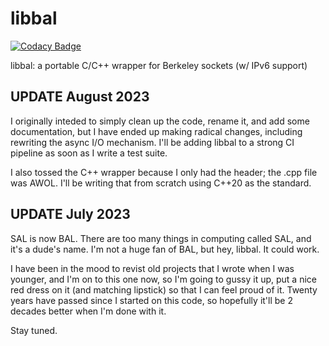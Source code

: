 # libbal

[![Codacy Badge](https://app.codacy.com/project/badge/Grade/a7e6cfb38dc44542b34b9ce447fcc792)](https://app.codacy.com/gh/aremmell/libbal/dashboard)

libbal: a portable C/C++ wrapper for Berkeley sockets (w/ IPv6 support)

<!-- SPDX-License-Identifier: MIT -->
<!-- Copyright (c) 2004-current Ryan M. Lederman <lederman@gmail.com> -->

## UPDATE August 2023

I originally inteded to simply clean up the code, rename it, and add some documentation, but I have ended up making radical changes, including rewriting the async I/O mechanism. I'll be adding libbal to a strong CI pipeline as soon as I write a test suite.

I also tossed the C++ wrapper because I only had the header; the .cpp file was AWOL. I'll be writing that from scratch using C++20 as the standard.

## UPDATE July 2023

SAL is now BAL. There are too many things in computing called SAL, and it's a dude's name. I'm not a huge fan of BAL, but hey, libbal. It could work.

I have been in the mood to revist old projects that I wrote when I was younger, and I'm on to this one now, so I'm going to gussy it up, put a nice red dress on it (and matching lipstick) so that I can feel proud of it. Twenty years have passed since I started on this code, so hopefully it'll be 2 decades better when I'm done with it.

Stay tuned.
